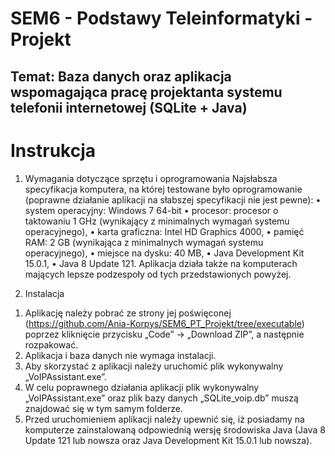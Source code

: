# SEM6 - Podstawy Teleinformatyki - Projekt
## Temat: Baza danych oraz aplikacja wspomagająca pracę projektanta systemu telefonii internetowej (SQLite + Java)
# Instrukcja
1. Wymagania dotyczące sprzętu i oprogramowania
Najsłabsza specyfikacja komputera, na której testowane było oprogramowanie (poprawne działanie aplikacji na słabszej specyfikacji nie jest pewne):
• system operacyjny: Windows 7 64-bit
• procesor: procesor o taktowaniu 1 GHz (wynikający z minimalnych wymagań systemu operacyjnego),
• karta graficzna: Intel HD Graphics 4000,
• pamięć RAM: 2 GB (wynikająca z minimalnych wymagań systemu operacyjnego),
• miejsce na dysku: 40 MB,
• Java Development Kit 15.0.1,
• Java 8 Update 121.
Aplikacja działa także na komputerach mających lepsze podzespoły od tych przedstawionych powyżej.

2. Instalacja
1) Aplikację należy pobrać ze strony jej poświęconej (https://github.com/Ania-Korpys/SEM6_PT_Projekt/tree/executable) poprzez kliknięcie przycisku „Code” → „Download ZIP”, a następnie rozpakować. 
2) Aplikacja i baza danych nie wymaga instalacji. 
3) Aby skorzystać z aplikacji należy uruchomić plik wykonywalny „VoIPAssistant.exe”.
4) W celu poprawnego działania aplikacji plik wykonywalny „VoIPAssistant.exe” oraz plik bazy danych „SQLite_voip.db” muszą znajdować się w tym samym folderze. 
5) Przed uruchomieniem aplikacji należy upewnić się, iż posiadamy na komputerze zainstalowaną odpowiednią wersję środowiska Java (Java 8 Update 121 lub nowsza oraz Java Development Kit 15.0.1 lub nowsza).
